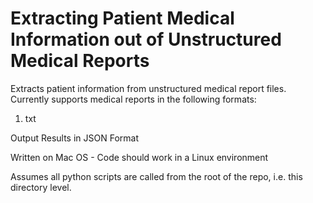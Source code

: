# Extracting Patient Medical Information out of Unstructured Medical Reports

Extracts patient information from unstructured medical report files. Currently supports medical reports in the following formats:
   1. txt


Output Results in JSON Format

Written on Mac OS - Code should work in a Linux environment

Assumes all python scripts are called from the root of the repo, i.e. this directory level.

